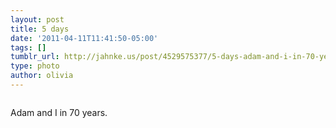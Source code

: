```yaml
---
layout: post
title: 5 days
date: '2011-04-11T11:41:50-05:00'
tags: []
tumblr_url: http://jahnke.us/post/4529575377/5-days-adam-and-i-in-70-years
type: photo
author: olivia
---
```


![]()

Adam and I in 70 years.
